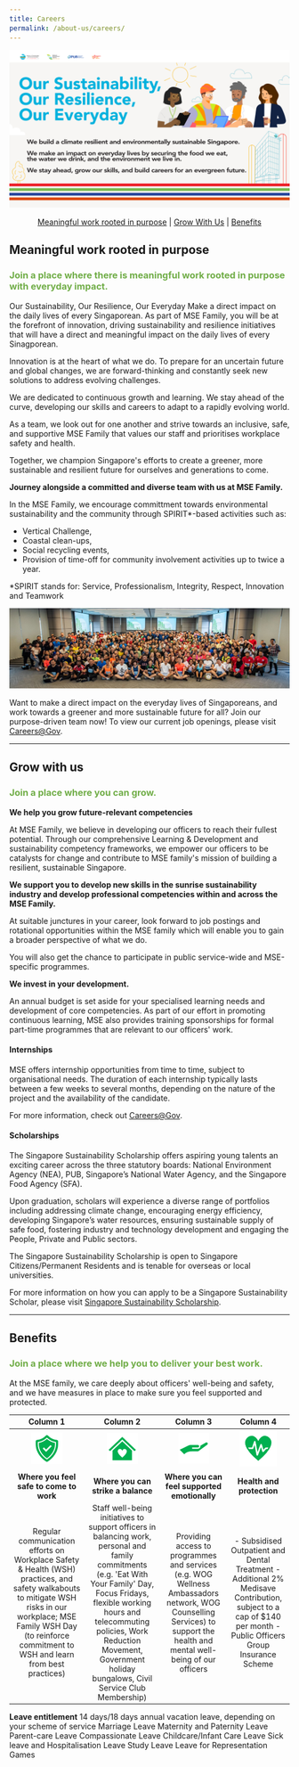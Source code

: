 ```yaml
---
title: Careers
permalink: /about-us/careers/
---
```


![MSE Banner - Our Sustainability, Our Resilience, Our Everyday](/images/mse-career-banner.jpg)

<div>
<center>	  
	  <a href="#work">Meaningful work rooted in purpose</a> | 
	  <a href="#grow">Grow With Us</a> | 
	  <a href="#benefits">Benefits</a> 
</center>
</div>

<h2><a id="work">Meaningful work rooted in purpose</a></h2>

<font color="#70AD47"> <h3> Join a place where there is meaningful work rooted in purpose with everyday impact.</h3> </font>

Our Sustainability, Our Resilience, Our Everyday
Make a direct impact on the daily lives of every Singaporean. 
As part of MSE Family, you will be at the forefront of innovation, driving sustainability and resilience initiatives that will have a direct and meaningful impact on the daily lives of every Sinagporean. 

Innovation is at the heart of what we do. To prepare for an uncertain future and global changes, we are forward-thinking and constantly seek new solutions to address evolving challenges. 

We are dedicated to continuous growth and learning. We stay ahead of the curve, developing our skills and careers to adapt to a rapidly evolving world. 

As a team, we look out for one another and strive towards an inclusive, safe, and supportive MSE Family that values our staff and prioritises workplace safety and health. 

Together, we champion Singapore's efforts to create a greener, more sustainable and resilient future for ourselves and generations to come. 

**Journey alongside a committed and diverse team with us at MSE Family.**

In the MSE Family, we encourage committment towards environmental sustainability and the community through SPIRIT*-based activities such as: 

* Vertical Challenge,
* Coastal clean-ups,
* Social recycling events,
* Provision of time-off for community involvement activities up to twice a year.

*SPIRIT stands for: Service, Professionalism, Integrity, Respect, Innovation and Teamwork

![MSE Family](/images/IMG-20240412-WA0003.jpg)

Want to make a direct impact on the everyday lives of Singaporeans, and work towards a greener and more sustainable future for all? Join our purpose-driven team now! To view our current job openings, please visit [Careers@Gov](http://www.careers.gov.sg/what-we-do/build-our-environment/).

-----
<h2><a id="grow">Grow with us</a></h2>

<font color="#70AD47"> <h3> Join a place where you can grow. </h3> </font>

**We help you grow future-relevant competencies**

At MSE Family, we believe in developing our officers to reach their fullest potential. Through our comprehensive Learning & Development and sustainability competency frameworks, we empower our officers to be catalysts for change and contribute to MSE family's mission of building a resilient, sustainable Singapore. 

**We support you to develop new skills in the sunrise sustainability industry and develop professional competencies within and across the MSE Family.**

At suitable junctures in your career, look forward to job postings and rotational opportunities within the MSE family which will enable you to gain a broader perspective of what we do. 

You will also get the chance to participate in public service-wide and MSE-specific programmes.

**We invest in your development.**

An annual budget is set aside for your specialised learning needs and development of core competencies. As part of our effort in promoting continuous learning, MSE also provides training sponsorships for formal part-time programmes that are relevant to our officers' work. 

#### Internships  

MSE offers internship opportunities from time to time, subject to organisational needs. The duration of each internship typically lasts between a few weeks to several months, depending on the nature of the project and the availability of the candidate. 

For more information, check out [Careers@Gov](http://www.careers.gov.sg).  

#### Scholarships

The Singapore Sustainability Scholarship offers aspiring young talents an exciting career across the three statutory boards: National Environment Agency (NEA), PUB, Singapore’s National Water Agency, and the Singapore Food Agency (SFA).  

Upon graduation, scholars will experience a diverse range of portfolios including addressing climate change, encouraging energy efficiency, developing Singapore’s water resources, ensuring sustainable supply of safe food, fostering industry and technology development and engaging the People, Private and Public sectors.  

The Singapore Sustainability Scholarship is open to Singapore Citizens/Permanent Residents and is tenable for overseas or local universities.  

For more information on how you can apply to be a Singapore Sustainability Scholar, please visit [Singapore Sustainability Scholarship](https://brightsparks.com.sg/profile/nea_pub_sfa/index.php).  

-----

<h2><a id="benefits">Benefits</a></h2> 

<font color="#70AD47"> <h3> Join a place where we help you to deliver your best work. </h3> </font>

At the MSE family, we care deeply about officers' well-being and safety, and we have measures in place to make sure you feel supported and protected. 

| Column 1 | Column 2 | Column 3 | Column 4 |
| :--------:|:--------:|:--------:|:--------:|
| ![work](/images/icon1.png) | ![balance](/images/icon2.png)  | ![support](/images/icon3.png)  | ![health](/images/icon4.png)  | 
| **Where you feel safe to come to work** | **Where you can strike a balance** | **Where you can feel supported emotionally** | **Health and protection** |
| Regular communication efforts on Workplace Safety & Health (WSH) practices, and safety walkabouts to mitigate WSH risks in our workplace; MSE Family WSH Day (to reinforce commitment to WSH and learn from best practices)| Staff well-being initiatives to support officers in balancing work, personal and family commitments (e.g. 'Eat With Your Family' Day, Focus Fridays, flexible working hours and telecommuting policies, Work Reduction Movement, Government holiday bungalows, Civil Service Club Membership) | Providing access to programmes and services (e.g. WOG Wellness Ambassadors network, WOG Counselling Services) to support the health and mental well-being of our officers | - Subsidised Outpatient and Dental Treatment - Additional 2% Medisave Contribution, subject to a cap of $140 per month - Public Officers Group Insurance Scheme


**Leave entitlement**
14 days/18 days annual vacation leave, depending on your scheme of service
Marriage Leave
Maternity and Paternity Leave
Parent-care Leave
Compassionate Leave
Childcare/Infant Care Leave
Sick leave and Hospitalisation Leave
Study Leave
Leave for Representation Games


